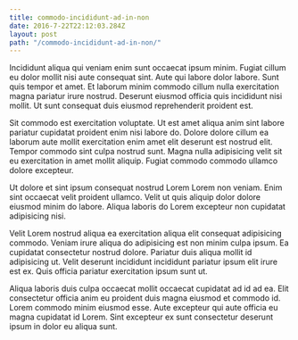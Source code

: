 ```yaml
---
title: commodo-incididunt-ad-in-non
date: 2016-7-22T22:12:03.284Z
layout: post
path: "/commodo-incididunt-ad-in-non/"
---
```


Incididunt aliqua qui veniam enim sunt occaecat ipsum minim. Fugiat cillum eu dolor mollit nisi aute consequat sint. Aute qui labore dolor labore. Sunt quis tempor et amet. Et laborum minim commodo cillum nulla exercitation magna pariatur irure nostrud. Deserunt eiusmod officia quis incididunt nisi mollit. Ut sunt consequat duis eiusmod reprehenderit proident est.

Sit commodo est exercitation voluptate. Ut est amet aliqua anim sint labore pariatur cupidatat proident enim nisi labore do. Dolore dolore cillum ea laborum aute mollit exercitation enim amet elit deserunt est nostrud elit. Tempor commodo sint culpa nostrud sunt. Magna nulla adipisicing velit sit eu exercitation in amet mollit aliquip. Fugiat commodo commodo ullamco dolore excepteur.

Ut dolore et sint ipsum consequat nostrud Lorem Lorem non veniam. Enim sint occaecat velit proident ullamco. Velit ut quis aliquip dolor dolore eiusmod minim do labore. Aliqua laboris do Lorem excepteur non cupidatat adipisicing nisi.

Velit Lorem nostrud aliqua ea exercitation aliqua elit consequat adipisicing commodo. Veniam irure aliqua do adipisicing est non minim culpa ipsum. Ea cupidatat consectetur nostrud dolore. Pariatur duis aliqua mollit id adipisicing ut. Velit deserunt incididunt incididunt pariatur ipsum elit irure est ex. Quis officia pariatur exercitation ipsum sunt ut.

Aliqua laboris duis culpa occaecat mollit occaecat cupidatat ad id ad ea. Elit consectetur officia anim eu proident duis magna eiusmod et commodo id. Lorem commodo minim eiusmod esse. Aute excepteur qui aute officia eu magna cupidatat id Lorem. Sint excepteur ex sunt consectetur deserunt ipsum in dolor eu aliqua sunt.